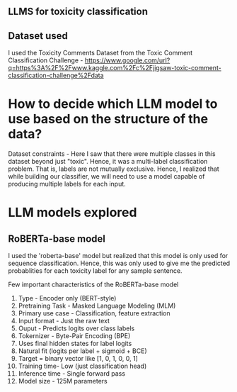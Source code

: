 ## LLMS for toxicity classification


## Dataset used

I used the Toxicity Comments Dataset from the Toxic Comment Classification Challenge - https://www.google.com/url?q=https%3A%2F%2Fwww.kaggle.com%2Fc%2Fjigsaw-toxic-comment-classification-challenge%2Fdata  

# How to decide which LLM model to use based on the structure of the data?

Dataset constraints - Here I saw that there were multiple classes in this dataset beyond just "toxic". 
Hence, it was a multi-label classification problem. That is, labels are not mutually exclusive. Hence, I realized that while building our classifier, we will need to use a model capable of producing multiple labels for each input.

# LLM models explored

## RoBERTa-base model

I used the 'roberta-base' model but realized that this model is only used for sequence classification. Hence, this was only used to give me the predicted probablities for each toxicity label for any sample sentence.

Few important characteristics of the RoBERTa-base model
1. Type - Encoder only (BERT-style)
2. Pretraining Task - Masked Language Modeling (MLM)
3. Primary use case - Classification, feature extraction
4. Input format - Just the raw text
5. Ouput - Predicts logits over class labels
6. Tokernizer - 	Byte-Pair Encoding (BPE)
7. Uses final hidden states for label logits
8. Natural fit (logits per label + sigmoid + BCE)
9. Target = binary vector like [1, 0, 1, 0, 0, 1]
10. Training time- Low (just classification head)
11. Inference time - Single forward pass
12. Model size - 125M parameters
   
## 






